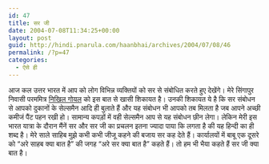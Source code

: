 ```yaml
---
id: 47
title: सर जी
date: 2004-07-08T11:34:25+00:00
layout: post
guid: http://hindi.pnarula.com/haanbhai/archives/2004/07/08/46
permalink: /?p=47
categories:
  - ऐसे ही
---
```

आज कल उत्तर भारत में आप को लोग विभिन्न व्यक्तियों को सर से संबोधित करते हुए देखेंगे। मेरे सिंगापुर निवासी परममित्र [निखिल गोयल](http://ngoel.com/) को इस बात से खासी शिकायत है। उनकी शिकायत ये है कि सर संबोधन से आपको दुकानों के सेल्समैन आदि ही बुलाते हैं और यह संबोधन भी आपको तब मिलता है जब आपने अच्छी कमीजं पैंट पहन रखी हो। सामान्य कपड़ों में वही सेल्समैन आप से यह संबोधन छीन लेगा। लेकिन मेरी इस भारत यात्रा के दौरान मैंनें सर और सर जी का प्रचलन इतना ज्यादा पाया कि लगता है की यह हिन्दी का ही शब्द है। मेरे साले साहिब मुझे कभी कभी जीजू कहने की बजाय सर कह देते हैं। कार्यालयों में बाबू एक दूसरे को “अरे साहब क्या बात है” की जगह “अरे सर क्या बात है” कहते हैं। तो हम भी भैया कहते हैं   सर जी क्या बात है।
